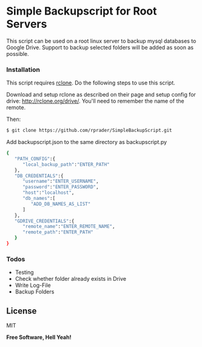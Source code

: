 # Simple Backupscript for Root Servers

This script can be used on a root linux server to backup mysql databases to Google Drive. Support to backup selected folders will be added as soon as possible.

### Installation

This script requires [rclone](http://rclone.org/install/). Do the following steps to use this script.

Download and setup rclone as described on their page and setup config for drive: http://rclone.org/drive/. You'll need to remember the name of the remote.

Then:
```sh
$ git clone https://github.com/rprader/SimpleBackupScript.git
```
Add backupscript.json to the same directory as backupscript.py

```sh
{
   "PATH_CONFIG":{
      "local_backup_path":"ENTER_PATH"
   },
   "DB_CREDENTIALS":{
      "username":"ENTER_USERNAME",
      "password":"ENTER_PASSWORD",
      "host":"localhost",
      "db_names":[
         "ADD_DB_NAMES_AS_LIST"
      ]
   },
   "GDRIVE_CREDENTIALS":{
      "remote_name":"ENTER_REMOTE_NAME",
      "remote_path":"ENTER_PATH"
   }
}
```


### Todos

 - Testing
 - Check whether folder already exists in Drive
 - Write Log-File
 - Backup Folders

License
----

MIT


**Free Software, Hell Yeah!**
